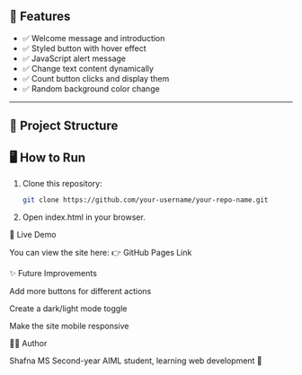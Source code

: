 ## 🚀 Features
- ✅ Welcome message and introduction  
- ✅ Styled button with hover effect  
- ✅ JavaScript alert message  
- ✅ Change text content dynamically  
- ✅ Count button clicks and display them  
- ✅ Random background color change  

---

## 📂 Project Structure


## 🖥️ How to Run
1. Clone this repository:
   ```bash
   git clone https://github.com/your-username/your-repo-name.git

2. Open index.html in your browser.


🌟 Live Demo

You can view the site here:
👉 GitHub Pages Link 

✨ Future Improvements

Add more buttons for different actions

Create a dark/light mode toggle

Make the site mobile responsive


👩‍💻 Author

Shafna MS
Second-year AIML student, learning web development 🚀
